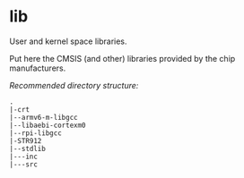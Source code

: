 lib
===

User and kernel space libraries.

Put here the CMSIS (and other) libraries provided by the chip manufacturers.

*Recommended directory structure:*

    .
    |-crt
    |--armv6-m-libgcc
    |--libaebi-cortexm0
    |--rpi-libgcc
    |-STR912
    |--stdlib
    |---inc
    |---src
